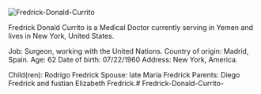  
 ![Fredrick-Donald-Currito](https://drive.google.com/file/d/1JrnNBjpLtdJvirH0FgqkT893aMUWjejB/view?usp=drivesdk)

Fredrick Donald Currito is a Medical Doctor currently serving in Yemen and lives in New York, United States.

Job: Surgeon, working with the United Nations.
Country of origin: Madrid, Spain.
Age: 62 
Date of birth: 07/22/1960 
Address: New York, America.

Child(ren): Rodrigo Fredrick
Spouse: late Maria Fredrick 
Parents: Diego Fredrick and fustian Elizabeth Fredrick.# Fredrick-Donald-Currito-
